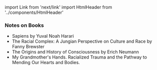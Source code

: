 import Link from 'next/link'
import HtmlHeader from '../components/HtmlHeader'

<HtmlHeader title="Books" />

### Notes on Books
- <Link href="/sapiens"><a>Sapiens by Yuval Noah Harari</a></Link>
- <Link href="/racial-complex"><a>The Racial Complex: A Jungian Perspective on Culture and Race by Fanny Brewster</a></Link>
- <Link href="/origins"><a>The Origins and History of Consciousness by
  Erich Neumann</a></Link>
- <Link href="/grandmothershands"><a>My Grandmother's Hands. Racialized Trauma and the Pathway to Mending Our Hearts and Bodies.</a></Link>
